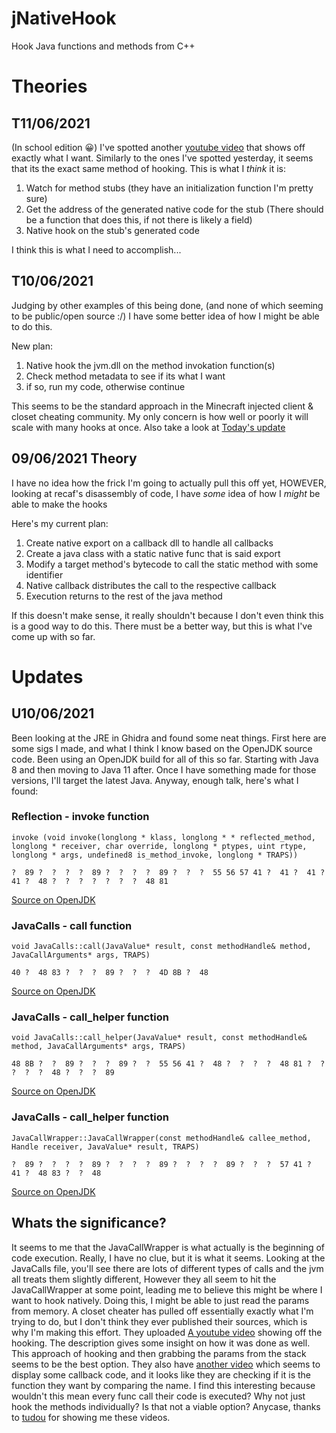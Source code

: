 # jNativeHook
 Hook Java functions and methods from C++

# Theories
## T11/06/2021
(In school edition 😀)
I've spotted another [youtube video](https://youtu.be/4Futai_P5gw) that shows off exactly what I want. Similarly to the ones I've spotted yesterday, it seems that its the exact same method of hooking. This is what I *think* it is:
1. Watch for method stubs (they have an initialization function I'm pretty sure)
2. Get the address of the generated native code for the stub (There should be a function that does this, if not there is likely a field)
3. Native hook on the stub's generated code

I think this is what I need to accomplish...

## T10/06/2021
Judging by other examples of this being done, (and none of which seeming to be public/open source :/) I have some better idea of how I might be able to do this.

New plan:
1. Native hook the jvm.dll on the method invokation function(s)
2. Check method metadata to see if its what I want
3. if so, run my code, otherwise continue

This seems to be the standard approach in the Minecraft injected client & closet cheating community. My only concern is how well or poorly it will scale with many hooks at once. Also take a look at [Today's update](#U10062021)

## 09/06/2021 Theory
I have no idea how the frick I'm going to actually pull this off yet, HOWEVER, looking at recaf's disassembly of code, I have *some* idea of how I *might* be able to make the hooks

Here's my current plan:
1. Create native export on a callback dll to handle all callbacks
2. Create a java class with a static native func that is said export
3. Modify a target method's bytecode to call the static method with some identifier
4. Native callback distributes the call to the respective callback
5. Execution returns to the rest of the java method

If this doesn't make sense, it really shouldn't because I don't even think this is a good way to do this. There must be a better way, but this is what I've come up with so far.

# Updates
## U10/06/2021

Been looking at the JRE in Ghidra and found some neat things. First here are some sigs I made, and what I think I know based on the OpenJDK source code. Been using an OpenJDK build for all of this so far. Starting with Java 8 and then moving to Java 11 after. Once I have something made for those versions, I'll target the latest Java. Anyway, enough talk, here's what I found:

### Reflection - invoke function
``invoke (void invoke(longlong * klass, longlong * * reflected_method, longlong * receiver, char override, longlong * ptypes, uint rtype, longlong * args, undefined8 is_method_invoke, longlong * TRAPS))``

``?  89 ?  ?  ?  ?  89 ?  ?  ?  ?  89 ?  ?  ?  55 56 57 41 ?  41 ?  41 ?  41 ?  48 ?  ?  ?  ?  ?  ?  ?  48 81``

[Source on OpenJDK](https://github.com/openjdk/jdk/blob/master/src/hotspot/share/runtime/reflection.cpp#L953)

### JavaCalls - call function
``void JavaCalls::call(JavaValue* result, const methodHandle& method, JavaCallArguments* args, TRAPS)``

``40 ?  48 83 ?  ?  ?  89 ?  ?  ?  4D 8B ?  48``

[Source on OpenJDK](https://github.com/openjdk/jdk/blob/master/src/hotspot/share/runtime/javaCalls.cpp#L338)

### JavaCalls - call_helper function
``void JavaCalls::call_helper(JavaValue* result, const methodHandle& method, JavaCallArguments* args, TRAPS)``

``48 8B ?  ?  89 ?  ?  ?  89 ?  ?  55 56 41 ?  48 ?  ?  ?  ?  48 81 ?  ?  ?  ?  ?  48 ?  ?  ?  89``

[Source on OpenJDK](https://github.com/openjdk/jdk/blob/master/src/hotspot/share/runtime/javaCalls.cpp#L346)

### JavaCalls - call_helper function
``JavaCallWrapper::JavaCallWrapper(const methodHandle& callee_method, Handle receiver, JavaValue* result, TRAPS)``

``?  89 ?  ?  ?  ?  89 ?  ?  ?  ?  89 ?  ?  ?  ?  89 ?  ?  ?  57 41 ?  41 ?  48 83 ?  ?  48``

[Source on OpenJDK](https://github.com/openjdk/jdk/blob/master/src/hotspot/share/runtime/javaCalls.cpp#L55)

## Whats the significance?
It seems to me that the JavaCallWrapper is what actually is the beginning of code execution. Really, I have no clue, but it is what it seems. Looking at the JavaCalls file, you'll see there are lots of different types of calls and the jvm all treats them slightly different, However they all seem to hit the JavaCallWrapper at some point, leading me to believe this might be where I want to hook natively. Doing this, I might be able to just read the params from memory. A closet cheater has pulled off essentially exactly what I'm trying to do, but I don't think they ever published their sources, which is why I'm making this effort. They uploaded [A youtube video](https://youtu.be/UHhoBla4IZE) showing off the hooking. The description gives some insight on how it was done as well. This approach of hooking and then grabbing the params from the stack seems to be the best option. They also have [another video](https://youtu.be/YNK0mpc6728) which seems to display some callback code, and it looks like they are checking if it is the function they want by comparing the name. I find this interesting because wouldn't this mean every func call their code is executed? Why not just hook the methods individually? Is that not a viable option? Anycase, thanks to [tudou](https://github.com/tudou) for showing me these videos.
